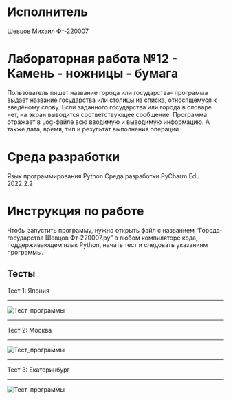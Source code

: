 # Исполнитель
Шевцов Михаил
Фт-220007

# Лабораторная работа №12 - Камень - ножницы - бумага
Пользователь пишет название города или государства- программа выдаёт название государства или столицы из списка, относящемуся к введёному слову.
Если заданного государства или города в словаре нет, на экран выводится соответствующее сообщение.
Программа отражает в Log-файле всю вводимую и выводимую информацию. А также дата, время, тип и результат выполнения операций.

# Среда разработки
Язык программирования Python
Среда разработки PyCharm Edu 2022.2.2

# Инструкция по работе
Чтобы запустить программу, нужно открыть файл с названием “Города-государства Шевцов Фт-220007.py” в любом компиляторе кода, поддерживающем язык Python, начать тест и следовать указаниям программы.

## Тесты
Тест 1: Япония
___
![Тест_программы](photo_3_2023-11-29_16-52-37.jpg)
___
Тест 2: Москва
___
![Тест_программы](photo_2_2023-11-29_16-52-37.jpg)
___
Тест 3: Екатеринбург
___
![Тест_программы](photo_1_2023-11-29_16-52-37.jpg)


